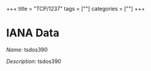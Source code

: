 +++
title = "TCP/1237"
tags = [""]
categories = [""]
+++

# IANA Data

_Name:_ tsdos390

_Description:_ tsdos390

